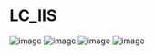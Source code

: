 # LC_IIS
![image](https://user-images.githubusercontent.com/26539681/120951572-bf573380-c77b-11eb-8150-89420e85f58e.png)
![image](https://user-images.githubusercontent.com/26539681/120951581-c4b47e00-c77b-11eb-9b33-50a248a03e53.png)
![image](https://user-images.githubusercontent.com/26539681/120951588-c9793200-c77b-11eb-8150-a6cdf32af9d1.png)
![image](https://user-images.githubusercontent.com/26539681/120951598-cda54f80-c77b-11eb-8e64-626a630cef7c.png)

